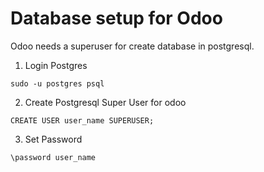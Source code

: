 # Database setup for Odoo

Odoo needs a superuser for create database in postgresql.

1. Login Postgres
```
sudo -u postgres psql
```

2. Create Postgresql Super User for odoo
```
CREATE USER user_name SUPERUSER;
```

3. Set Password
```
\password user_name
```
